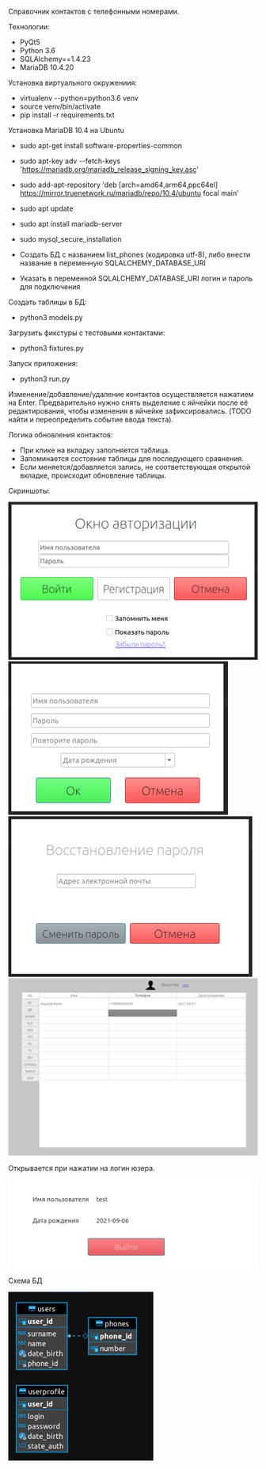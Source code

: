 Справочник контактов с телефонными номерами.

Технологии:
- PyQt5
- Python 3.6
- SQLAlchemy==1.4.23
- MariaDB 10.4.20


Установка виртуального окружениия:

- virtualenv --python=python3.6 venv
- source venv/bin/activate
- pip install -r requirements.txt


Установка MariaDB 10.4 на Ubuntu

- sudo apt-get install software-properties-common
- sudo apt-key adv --fetch-keys 'https://mariadb.org/mariadb_release_signing_key.asc'
- sudo add-apt-repository 'deb [arch=amd64,arm64,ppc64el] https://mirror.truenetwork.ru/mariadb/repo/10.4/ubuntu focal main'
- sudo apt update
- sudo apt install mariadb-server
- sudo mysql_secure_installation

- Создать БД с названием list_phones (кодировка utf-8), либо внести название в переменную SQLALCHEMY_DATABASE_URI
- Указать в переменной SQLALCHEMY_DATABASE_URI логин и пароль для подключения

Создать таблицы в БД:
- python3 models.py

Загрузить фикстуры с тестовыми контактами:
- python3 fixtures.py

Запуск приложения:
- python3 run.py




Изменение/добавление/удаление контактов осуществляется нажатием на Enter. Предварительно нужно снять выделение с яйчейки после её редактирования, чтобы изменения в яйчейке зафиксировались. (TODO найти и переопределить событие ввода текста).

Логика обновления контактов:
- При клике на вкладку заполняется таблица.
- Запоминается состояние таблицы для последующего сравнения.
- Если меняется/добавляется запись, не соответствующая открытой вкладке, происходит обновление таблицы.

Скриншоты:

![alt text](screenshots/filename.png "Описание будет тут")
![alt text](screenshots/reg.png "Описание будет тут")
![alt text](screenshots/reset.png "Описание будет тут")
![alt text](screenshots/list_phones.png "Описание будет тут")

Открывается при нажатии на логин юзера. 

![alt text](screenshots/user.png "Описание будет тут")

Схема БД

![alt text](screenshots/Shema.png "Описание будет тут")

